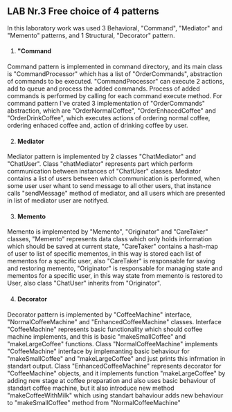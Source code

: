 ## LAB Nr.3 Free choice of 4 patterns

In this laboratory work was used 3 Behavioral, "Command", "Mediator" and "Memento" patterns, and 1 Structural, 
"Decorator" pattern.

1. #### "Command

Command pattern is implemented in command directory, and its main class is "CommandProcessor" which has a list of "OrderCommands",
abstraction of commands to be executed. "CommandProcessor" can execute 2 actions, add to queue and process the added commands.
Process of added commands is performed by calling for each command execute method. For command pattern I've crated 3 implementation
of "OrderCommands" abstraction, which are "OrderNormalCoffee", "OrderEnhacedCoffee" and "OrderDrinkCoffee", which executes actions
of ordering normal coffee, ordering enhaced coffee and, action of drinking coffee by user.

2. #### Mediator
Mediator pattern is implemented by 2 classes "ChatMediator" and "ChatUser". Class "chatMediator" represents part which perform
communication between instances of "ChatUser" classes. Mediator contains a list of users between which communication is performed,
when some user user whant to send message to all other users, that instance calls "sendMessage" method of mediator, and all users
which are presented in list of mediator user are notifyed.

3. #### Memento
Memento is implemented by "Memento", "Originator" and "CareTaker" classes, "Memento" represents data class which only holds
information which should be saved at current state, "CareTaker" contains a hash-map of user to list of specific mementos, in
this way is stored each list of mementos for a specific user, also "CareTaker" is responsable for saving and restoring memento,
"Originator" is responsable for managing state and mementos for a specific user, in this way state from memento is restored to
User, also class "ChatUser" inherits from "Originator".

4. #### Decorator

 Decorator pattern is implemented by "CoffeeMachine" interface, "NormalCoffeeMachine" and "EnhancedCoffeeMachine" classes. 
 Interface "CoffeeMachine" represents basic functionality which should coffee machine implements, and this is basic "makeSmallCoffee" 
 and "makeLargeCoffee" functions. 
 Class "NormalCoffeeMachine" implements "CoffeeMachine" interface by implemanting basic behaviour for "makeSmallCoffee" and "makeLargeCoffee" 
 and just prints this infrmation in standart output.
 Class "EnhancedCoffeeMachine" represents decorator for "CoffeeMachine" objects, and it implements function "makeLargeCoffee"
 by adding new stage at coffee preparation and also uses basic behaviour of standart coffee machine, but it also introduce new 
 method "makeCoffeeWithMilk" which using standart bahaviour adds new behaviour to "makeSmallCoffee" method from "NormalCoffeeMachine"
